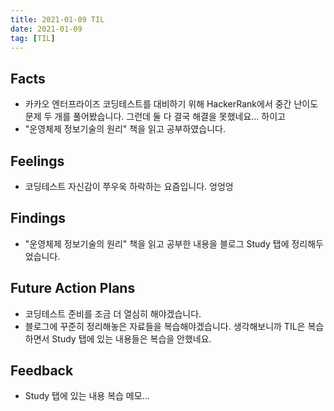 ```yaml
---
title: 2021-01-09 TIL
date: 2021-01-09
tag: [TIL]
---
```


## Facts

- 카카오 엔터프라이즈 코딩테스트를 대비하기 위해 HackerRank에서 중간 난이도 문제 두 개를 풀어봤습니다. 그런데 둘 다 결국 해결을 못했네요... 하이고
- "운영체제 정보기술의 원리" 책을 읽고 공부하였습니다.

## Feelings

- 코딩테스트 자신감이 쭈우욱 하락하는 요즘입니다. 엉엉엉

## Findings

- "운영체제 정보기술의 원리" 책을 읽고 공부한 내용을 블로그 Study 탭에 정리해두었습니다.

## Future Action Plans

- 코딩테스트 준비를 조금 더 열심히 해야겠습니다.
- 블로그에 꾸준히 정리해놓은 자료들을 복습해야겠습니다. 생각해보니까 TIL은 복습하면서 Study 탭에 있는 내용들은 복습을 안했네요.

## Feedback

- Study 탭에 있는 내용 복습 메모...

